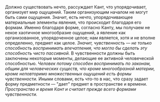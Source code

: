 Должно существовать нечто, рассуждает Кант, что упорядочивает, организует мир ощущений. Таким организующим началом не могут быть сами ощущения. Значит, есть нечто, упорядочивающее материальные элементы явления, что происходит благодаря его формам. Именно благодаря форме, согласно Канту, мы получаем не некое хаотичное многообразие ощущений, а явление как организованное, упорядоченное целое; нам является, хотя и не вполне определенно, предмет как целое. _Значит, чувственность — не только способность воспринимать впечатления, что могло бы сделать эту способность чисто пассивной._ В чувственности должны быть заключены некоторые моменты, делающие ее активной человеческой способностью. _Человек потому способен воспринимать по законам, общим для человеческих существ, что кроме многообразной материи, кроме неповторимо множественных ощущений есть формы чувственности._ Иными словами, есть что-то в нас, что сразу задает форму предметности — "дает" предмет в пространстве и времени. _Пространство и время Кант и считает прежде всего формами чувственности._